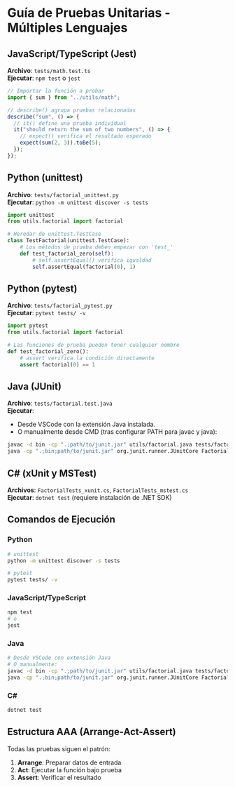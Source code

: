 # Guía de Pruebas Unitarias - Múltiples Lenguajes

## JavaScript/TypeScript (Jest)

**Archivo**: `tests/math.test.ts`  
**Ejecutar**: `npm test` o `jest`

```javascript
// Importar la función a probar
import { sum } from "../utils/math";

// describe() agrupa pruebas relacionadas
describe("sum", () => {
  // it() define una prueba individual
  it("should return the sum of two numbers", () => {
    // expect() verifica el resultado esperado
    expect(sum(2, 3)).toBe(5);
  });
});
```

## Python (unittest)

**Archivo**: `tests/factorial_unittest.py`  
**Ejecutar**: `python -m unittest discover -s tests`

```python
import unittest
from utils.factorial import factorial

# Heredar de unittest.TestCase
class TestFactorial(unittest.TestCase):
    # Los métodos de prueba deben empezar con 'test_'
    def test_factorial_zero(self):
        # self.assertEqual() verifica igualdad
        self.assertEqual(factorial(0), 1)
```

## Python (pytest)

**Archivo**: `tests/factorial_pytest.py`  
**Ejecutar**: `pytest tests/ -v`

```python
import pytest
from utils.factorial import factorial

# Las funciones de prueba pueden tener cualquier nombre
def test_factorial_zero():
    # assert verifica la condición directamente
    assert factorial(0) == 1
```

## Java (JUnit)

**Archivo**: `tests/factorial.test.java`  
**Ejecutar**:

- Desde VSCode con la extensión Java instalada.
- O manualmente desde CMD (tras configurar PATH para javac y java):

```bash
javac -d bin -cp ".;path/to/junit.jar" utils/factorial.java tests/factorial.test.java
java -cp ".;bin;path/to/junit.jar" org.junit.runner.JUnitCore FactorialTest
```

## C# (xUnit y MSTest)

**Archivos**: `FactorialTests_xunit.cs`, `FactorialTests_mstest.cs`  
**Ejecutar**: `dotnet test` (requiere instalación de .NET SDK)

## Comandos de Ejecución

### Python

```bash
# unittest
python -m unittest discover -s tests

# pytest
pytest tests/ -v
```

### JavaScript/TypeScript

```bash
npm test
# o
jest
```

### Java

```bash
# Desde VSCode con extensión Java
# O manualmente:
javac -d bin -cp ".;path/to/junit.jar" utils/factorial.java tests/factorial.test.java
java -cp ".;bin;path/to/junit.jar" org.junit.runner.JUnitCore FactorialTest
```

### C#

```bash
dotnet test
```

## Estructura AAA (Arrange-Act-Assert)

Todas las pruebas siguen el patrón:

1. **Arrange**: Preparar datos de entrada
2. **Act**: Ejecutar la función bajo prueba
3. **Assert**: Verificar el resultado
